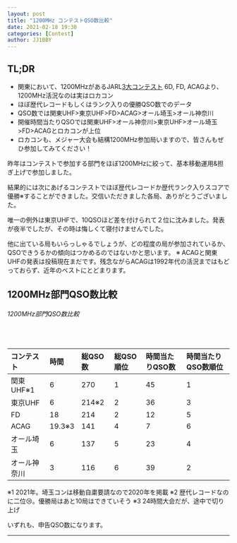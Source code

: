 ```yaml
---
layout: post
title: "1200MHz コンテストQSO数比較"
date: 2021-02-18 19:30
categories: [Contest]
author: JJ1BBY
---
```

## TL;DR
* 関東において、1200MHzがあるJARL[3大コンテスト](https://www.jarl.org/Japanese/1_Tanoshimo/1-1_Contest/Contest.htm) 6D, FD, ACAGより、1200MHz活況なのは実はロカコン  
* ほぼ歴代レコードもしくはランク入りの優勝QSO数でのデータ
* QSO数では関東UHF>東京UHF>FD>ACAG>オール埼玉>オール神奈川
* 開催時間当たりQSOでは関東UHF>オール神奈川>東京UHF>オール埼玉>FD>ACAGとロカコンが上位
* ロカコンも、メジャー大会も結構1200MHz参加局いますので、皆さんもぜひ参加してみてください！

昨年はコンテストで参加する部門をほぼ1200MHzに絞って、基本移動運用&担ぎ上げで参加しました。  

結果的には次にあげるコンテストでほぼ歴代レコードか歴代ランク入りスコアで優勝※することができました。交信いただきました各局、ありがとうございました。  

唯一の例外は東京UHFで、10QSOほど差を付けられて２位に沈みました。発表が夜半でしたが、その時は悔しくて寝付けませんでした。  

他に出ている局もいらっしゃるでしょうが、どの程度の局が参加されているか、QSOできうるかの傾向はつかめるのではないかと思います。 
※ ACAGと関東UHFの発表は投稿現在まだです。残念ながらACAGは1992年代の活況まではもどっておらず、近年のベストにとどまります。  

## 1200MHz部門QSO数比較
<h6 id="header-6">1200MHz部門QSO数比較</h6>
<table>
  <thead>
    <tr>
      <th style="text-align: left">コンテスト   </th>
      <th style="text-align: left">時間</th>
      <th style="text-align: left">総QSO数</th>
      <th style="text-align: left">総QSO順位</th>
    　<th style="text-align: left">時間当たりQSO数</th>
      <th style="text-align: left">時間当たりQSO数順位</th>
    </tr>
  </thead>
  <tbody>
    <tr>
      <td style="text-align: left">関東UHF※1</td>
      <td style="text-align: left">6</td>
      <td style="text-align: left">270</td>
      <td style="text-align: left">1</td>
      <td style="text-align: left">45</td>
      <td style="text-align: left">1</td>
    </tr>
    <tr>
      <td style="text-align: left">東京UHF</td>
      <td style="text-align: left">6</td>
      <td style="text-align: left">214※2</td>
      <td style="text-align: left">2</td>
      <td style="text-align: left">36</td>
      <td style="text-align: left">3</td>
    </tr>
    <tr>
      <td style="text-align: left">FD</td>
      <td style="text-align: left">18</td>
      <td style="text-align: left">214</td>
      <td style="text-align: left">2</td>
      <td style="text-align: left">12</td>
      <td style="text-align: left">5</td>
    </tr>
    <tr>
      <td style="text-align: left">ACAG</td>
      <td style="text-align: left">19.3※3</td>
      <td style="text-align: left">141</td>
      <td style="text-align: left">4</td>
      <td style="text-align: left">7</td>
      <td style="text-align: left">6</td>
    </tr>
        <tr>
      <td style="text-align: left">オール埼玉</td>
      <td style="text-align: left">6</td>
      <td style="text-align: left">137</td>
      <td style="text-align: left">5</td>
      <td style="text-align: left">23</td>
      <td style="text-align: left">4</td>
    </tr>
        <tr>
      <td style="text-align: left">オール神奈川</td>
      <td style="text-align: left">3</td>
      <td style="text-align: left">116</td>
      <td style="text-align: left">6</td>
      <td style="text-align: left">39</td>
      <td style="text-align: left">2</td>
    </tr>
  </tbody>
</table>
※1 2021年。埼玉コンは移動自粛要請なので2020年を掲載
※2 歴代レコードなのに二位😢。優勝局はあと10局はできていそう
※3 24時間大会だが、途中で切り上げ  


いずれも、申告QSO数になります。  

---

   
<script src="https://utteranc.es/client.js"
        repo="JJ1BBY/JJ1BBY.github.io"
        issue-term="pathname"
        theme="github-light"
        crossorigin="anonymous"
        async>
</script>

